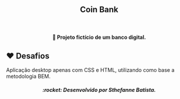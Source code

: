 <h2 align="center">
    Coin Bank
</h2>

<br>
<h4 align="center">
  🚀 Projeto fictício de um banco digital. 
</h4>

## :heart: Desafios

<p>
Aplicação desktop apenas com CSS e HTML, utilizando como base a metodologia BEM.
</p>

<h5 align="center">
  :rocket: Desenvolvido por Sthefanne Batista.
</h5>
<br>
